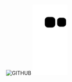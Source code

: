 ![GITHUB](https://user-images.githubusercontent.com/95647164/186754984-26ca468f-abba-4824-9a9f-951838fc222d.png)
![Snake animation](https://github.com/madushadhanushka/github-readme/blob/output/github-contribution-snake.svg)
